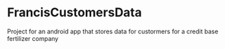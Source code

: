 # FrancisCustomersData
Project for an android app that stores data for custormers for a credit base fertilizer company
